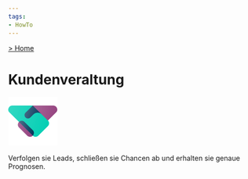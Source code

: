 ```yaml
---
tags:
- HowTo
---
```

[> Home](/)
# Kundenveraltung
![icons_odoo_crm](assets/icons_odoo_crm.png)

Verfolgen sie Leads, schließen sie Chancen ab und erhalten sie genaue Prognosen.